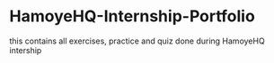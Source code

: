 # HamoyeHQ-Internship-Portfolio
this contains all exercises, practice and quiz done during HamoyeHQ intership
